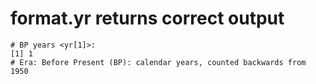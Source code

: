 # format.yr returns correct output

    # BP years <yr[1]>:
    [1] 1
    # Era: Before Present (BP): calendar years, counted backwards from 1950


